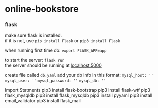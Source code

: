 # online-bookstore
### flask
make sure flask is installed.  
if it is not, use `pip install Flask` or `pip3 install Flask`  
  
when running first time do: `export FLASK_APP=app` 
   
to start the server: `flask run`  
the server should be running at [localhost:5000](http://localhost:5000)

create file called `db.yaml`
add your db info in this format:
`mysql_host: ''`
`mysql_user: ''`
`mysql_password: ''`
`mysql_db: ''`


Import Statments
pip3 install flask-bootstrap
pip3 install flask-wtf
pip3 flask_mysqldb
pip3 install flask_mysqldb
pip3 install pyyaml
pip3 install email_validator
pip3 install flask_mail






